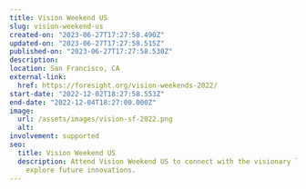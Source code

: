 ```yaml
---
title: Vision Weekend US
slug: vision-weekend-us
created-on: "2023-06-27T17:27:58.490Z"
updated-on: "2023-06-27T17:27:58.515Z"
published-on: "2023-06-27T17:27:58.530Z"
description:
location: San Francisco, CA
external-link:
  href: https://foresight.org/vision-weekends-2022/
start-date: "2022-12-02T18:27:58.553Z"
end-date: "2022-12-04T18:27:00.000Z"
image:
  url: /assets/images/vision-sf-2022.png
  alt:
involvement: supported
seo:
  title: Vision Weekend US
  description: Attend Vision Weekend US to connect with the visionary leaders and
    explore future innovations.
---
```

